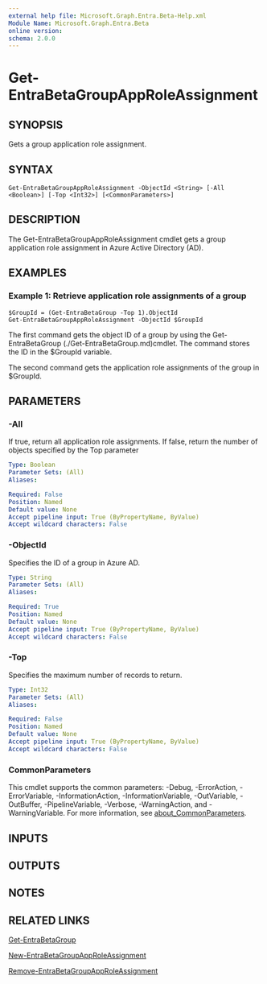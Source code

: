 ```yaml
---
external help file: Microsoft.Graph.Entra.Beta-Help.xml
Module Name: Microsoft.Graph.Entra.Beta
online version:
schema: 2.0.0
---
```


# Get-EntraBetaGroupAppRoleAssignment

## SYNOPSIS
Gets a group application role assignment.

## SYNTAX

```
Get-EntraBetaGroupAppRoleAssignment -ObjectId <String> [-All <Boolean>] [-Top <Int32>] [<CommonParameters>]
```

## DESCRIPTION
The Get-EntraBetaGroupAppRoleAssignment cmdlet gets a group application role assignment in Azure Active Directory (AD).

## EXAMPLES

### Example 1: Retrieve application role assignments of a group
```
$GroupId = (Get-EntraBetaGroup -Top 1).ObjectId
Get-EntraBetaGroupAppRoleAssignment -ObjectId $GroupId
```

The first command gets the object ID of a group by using the Get-EntraBetaGroup (./Get-EntraBetaGroup.md)cmdlet.
The command stores the ID in the $GroupId variable.

The second command gets the application role assignments of the group in $GroupId.

## PARAMETERS

### -All
If true, return all application role assignments.
If false, return the number of objects specified by the Top parameter

```yaml
Type: Boolean
Parameter Sets: (All)
Aliases:

Required: False
Position: Named
Default value: None
Accept pipeline input: True (ByPropertyName, ByValue)
Accept wildcard characters: False
```

### -ObjectId
Specifies the ID of a group in Azure AD.

```yaml
Type: String
Parameter Sets: (All)
Aliases:

Required: True
Position: Named
Default value: None
Accept pipeline input: True (ByPropertyName, ByValue)
Accept wildcard characters: False
```

### -Top
Specifies the maximum number of records to return.

```yaml
Type: Int32
Parameter Sets: (All)
Aliases:

Required: False
Position: Named
Default value: None
Accept pipeline input: True (ByPropertyName, ByValue)
Accept wildcard characters: False
```

### CommonParameters
This cmdlet supports the common parameters: -Debug, -ErrorAction, -ErrorVariable, -InformationAction, -InformationVariable, -OutVariable, -OutBuffer, -PipelineVariable, -Verbose, -WarningAction, and -WarningVariable. For more information, see [about_CommonParameters](http://go.microsoft.com/fwlink/?LinkID=113216).

## INPUTS

## OUTPUTS

## NOTES

## RELATED LINKS

[Get-EntraBetaGroup]()

[New-EntraBetaGroupAppRoleAssignment]()

[Remove-EntraBetaGroupAppRoleAssignment]()

